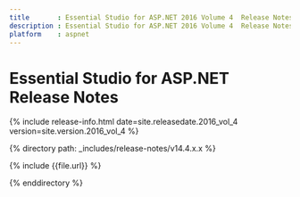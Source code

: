 ```yaml
---
title       : Essential Studio for ASP.NET 2016 Volume 4  Release Notes
description : Essential Studio for ASP.NET 2016 Volume 4  Release Notes
platform    : aspnet
---
```


# Essential Studio for ASP.NET Release Notes

{% include release-info.html date=site.releasedate.2016_vol_4 version=site.version.2016_vol_4 %} 

{% directory path: _includes/release-notes/v14.4.x.x %}

{% include {{file.url}} %}

{% enddirectory %}